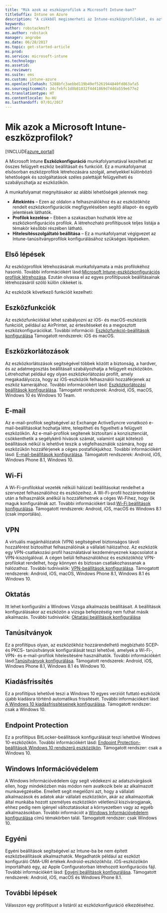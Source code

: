 ```yaml
---
title: "Mik azok az eszközprofilok a Microsoft Intune-ban?"
titleSuffix: Intune on Azure
description: "A cikkből megismerheti az Intune-eszközprofilokat, és azt, hogy miképpen segíthetnek a vállalati eszközök kezelésében és védelmében.”"
keywords: 
author: robstackmsft
ms.author: robstack
manager: angrobe
ms.date: 06/28/2017
ms.topic: get-started-article
ms.prod: 
ms.service: microsoft-intune
ms.technology: 
ms.assetid: 
ms.reviewer: 
ms.suite: ems
ms.custom: intune-azure
ms.openlocfilehash: 5288bfc3aebbd119b49ef5261944840fd863afa5
ms.sourcegitcommit: 34cfebfc1d8b81032f4d41869d74dda559e677e2
ms.translationtype: HT
ms.contentlocale: hu-HU
ms.lasthandoff: 07/01/2017
---
```

# <a name="what-are-microsoft-intune-device-profiles"></a>Mik azok a Microsoft Intune-eszközprofilok?

[!INCLUDE[azure_portal](./includes/azure_portal.md)]

A Microsoft Intune **Eszközkonfiguráció** munkafolyamatával kezelheti az összes felügyelt eszköz beállításait és funkcióit. Ez a munkafolyamat elsősorban eszközprofilok létrehozására szolgál, amelyekkel különböző lehetőségek és szolgáltatások széles palettáját felügyelheti és szabályozhatja az eszközökön.

A munkafolyamat megnyitásakor az alábbi lehetőségek jelennek meg:

- **Áttekintés** – Ezen az oldalon a felhasználókhoz és az eszközökhöz rendelt eszközkonfigurációk megfigyelésében segítő állapot- és egyéb jelentések láthatók.
- **Profilok kezelése** – Ebben a szakaszban hozhatók létre az eszközkonfigurációs profilok. A létrehozható profiltípusok teljes listája a témakör későbbi részében látható.
- **Hitelesítésszolgáltató beállítása** – Ez a munkafolyamat végigvezet az Intune-tanúsítványprofilok konfigurálásához szükséges lépéseken.

## <a name="getting-started"></a>Első lépések

Az eszközprofilok létrehozásának munkafolyamata a más profilokéhoz hasonló. További információkért lásd:[Microsoft Intune-eszközkonfigurációs profilok létrehozása](device-profile-create.md). Ezután olvassa el az egyes profiltípusok beállításainak létrehozásáról szóló külön cikkeket is.

Az eszközök következő funkcióit kezelheti:

## <a name="device-features"></a>Eszközfunkciók

Az eszközfunkciókkal lehet szabályozni az iOS- és macOS-eszközök funkcióit, például az AirPrintet, az értesítéseket és a megosztott eszközkonfigurációkat.
További információ: [Eszközfunkció-beállítások konfigurálása](device-features-configure.md) Támogatott rendszerek: iOS és macOS.

## <a name="device-restrictions"></a>Eszközkorlátozások
Az eszközkorlátozások segítségével többek között a biztonság, a hardver, és az adatmegosztás beállításait szabályozhatja a felügyelt eszközökön. Létrehozhat például egy olyan eszközkorlátozási profilt, amely megakadályozza, hogy az iOS-eszközök felhasználói hozzáférjenek az eszköz kamerájához.
További információkért lásd: [Eszközkorlátozási beállítások konfigurálása](device-restrictions-configure.md). Támogatott rendszerek: Android, iOS, macOS, Windows 10 és Windows 10 Team.

## <a name="email"></a>E-mail
Az e-mail-profilok segítségével az Exchange ActiveSyncre vonatkozó e-mail-beállításokat hozhatja létre, telepítheti és figyelheti a felügyelt eszközökön. Az e-mail-profilok segítenek biztosítani a konzisztenciát, csökkenthetik a segélykérő hívások számát, valamint saját kötelező beállítások nélkül is lehetővé teszik a végfelhasználók számára, hogy az eszközükön hozzáférjenek a céges postafiókjukhoz.
További információkért lásd: [E-mail-beállítások konfigurálása](email-settings-configure.md). Támogatott rendszerek: Android, iOS, Windows Phone 8.1, Windows 10.

## <a name="wi-fi"></a>Wi-Fi
A Wi-Fi-profilokkal vezeték nélküli hálózati beállításokat rendelhet a szervezet felhasználóihoz és eszközeihez. A Wi-Fi-profil hozzárendelése után a felhasználók anélkül is hozzáférhetnek a céges Wi-Fihez, hogy ők maguk konfigurálnák azt.
További információkért lásd:[Wi-Fi beállítások konfigurálása](wi-fi-settings-configure.md). Támogatott rendszerek: Android, iOS, macOS és Windows 8.1 (csak importálás).

## <a name="vpn"></a>VPN
A virtuális magánhálózatok (VPN) segítségével biztonságos távoli hozzáférést biztosíthat felhasználóinak a vállalati hálózathoz. Az eszközök egy VPN-csatlakozási profil használatával kezdeményeznek kapcsolatot a VPN-kiszolgálóval. A cégen belüli felhasználókhoz és eszközökhöz VPN-profilokat rendelhet, hogy könnyen és biztosan csatlakozhassanak a hálózathoz.
További tudnivalók: [VPN-beállítások konfigurálása](vpn-settings-configure.md).
Támogatott rendszerek: Android, iOS, macOS, Windows Phone 8.1, Windows 8.1 és Windows 10.

## <a name="education"></a>Oktatás
Itt lehet konfigurálni a Windows Vizsga alkalmazás beállításait. A beállítások konfigurálásakor az eszközön a vizsga befejezéséig nem futhat másik alkalmazás.
További tudnivalók: [Oktatási beállítások konfigurálása](education-settings-configure.md)

## <a name="certificates"></a>Tanúsítványok
Ez a profiltípus olyan, az eszközökhöz hozzárendelhető megbízható SCEP- és PKCS- tanúsítványok konfigurálását teszi lehetővé, amelyek a Wi-Fi-, VPN- és e-mail-profilok hitelesítésére használhatók.
További információkért lásd:[Tanúsítványok konfigurálása](certificates-configure.md). Támogatott rendszerek: Android, iOS, Windows Phone 8.1, Windows 8.1 és Windows 10.

## <a name="edition-upgrade"></a>Kiadásfrissítés
Ez a profiltípus lehetővé teszi a Windows 10 egyes verzióit futtató eszközök újabb kiadásra történő automatikus frissítését.
További információkért lásd: [A Windows 10 kiadásfrissítéseinek konfigurálása](edition-upgrade-configure-windows-10.md). Támogatott rendszer: csak a Windows 10.

## <a name="endpoint-protection"></a>Endpoint Protection
Ez a profiltípus BitLocker-beállítások konfigurálását teszi lehetővé Windows 10-eszközökön.
További információkért lásd: [Endpoint Protection-beállítások Windows 10 rendszerű eszközökön](endpoint-protection-windows-10.md). Támogatott rendszer: csak a Windows 10.

## <a name="windows-information-protection"></a>Windows Információvédelem
A Windows Információvédelem úgy segít védekezni az adatszivárgások ellen, hogy mindeközben más módon nem avatkozik bele az alkalmazott munkavégzésébe. Emellett segít megelőzni azt, hogy a vállalati alkalmazások és adatok akár vállalati eszközökön, akár az alkalmazottak által munkába hozott személyes eszközökön véletlenül kiszivárogjanak, ehhez pedig nem igényel változtatásokat a környezetben vagy az egyéb alkalmazásokban.
További információt a [Windows Információvédelem konfigurálása](windows-information-protection-configure.md) című témakörben talál. Támogatott rendszer: csak Windows 10.

## <a name="custom"></a>Egyéni
Egyéni beállítások segítségével az Intune-ba be nem épített eszközbeállítások alkalmazhatók. Megadhatók például az eszközt konfiguráló OMA-URI értékek Android-eszközökhöz. iOS-eszközökön importálható egy, az Apple Configuratorban létrehozott konfigurációs fájl.
További információkért lásd: [Egyéni beállítások konfigurálása](custom-settings-configure.md). Támogatott rendszerek: Android, iOS, macOS és Windows Phone 8.1.

## <a name="next-steps"></a>További lépések
Válasszon egy profiltípust a listáról az eszközkonfiguráció elkezdéséhez.
